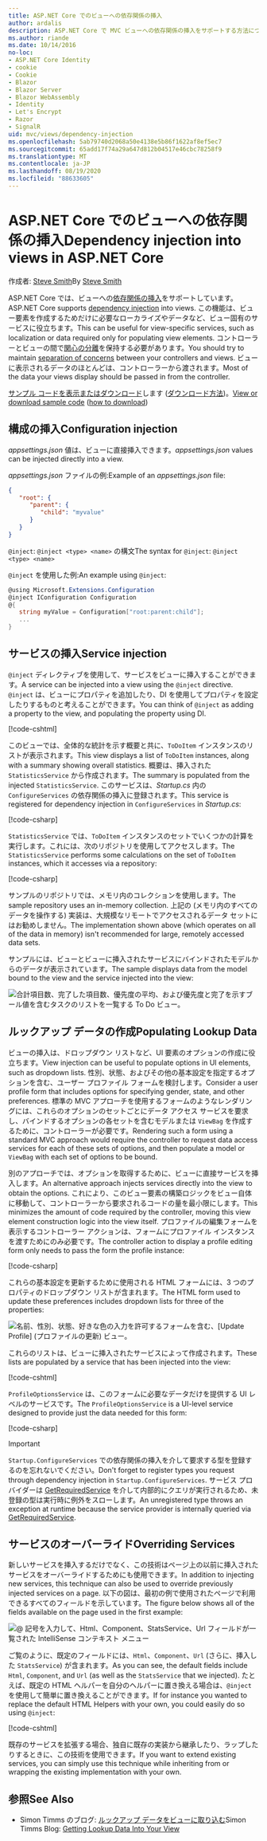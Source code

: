 ```yaml
---
title: ASP.NET Core でのビューへの依存関係の挿入
author: ardalis
description: ASP.NET Core で MVC ビューへの依存関係の挿入をサポートする方法について説明します。
ms.author: riande
ms.date: 10/14/2016
no-loc:
- ASP.NET Core Identity
- cookie
- Cookie
- Blazor
- Blazor Server
- Blazor WebAssembly
- Identity
- Let's Encrypt
- Razor
- SignalR
uid: mvc/views/dependency-injection
ms.openlocfilehash: 5ab79740d2068a50e4138e5b86f1622af8ef5ec7
ms.sourcegitcommit: 65add17f74a29a647d812b04517e46cbc78258f9
ms.translationtype: MT
ms.contentlocale: ja-JP
ms.lasthandoff: 08/19/2020
ms.locfileid: "88633605"
---
```

# <a name="dependency-injection-into-views-in-aspnet-core"></a><span data-ttu-id="c4154-103">ASP.NET Core でのビューへの依存関係の挿入</span><span class="sxs-lookup"><span data-stu-id="c4154-103">Dependency injection into views in ASP.NET Core</span></span>

<span data-ttu-id="c4154-104">作成者: [Steve Smith](https://ardalis.com/)</span><span class="sxs-lookup"><span data-stu-id="c4154-104">By [Steve Smith](https://ardalis.com/)</span></span>

<span data-ttu-id="c4154-105">ASP.NET Core では、ビューへの[依存関係の挿入](xref:fundamentals/dependency-injection)をサポートしています。</span><span class="sxs-lookup"><span data-stu-id="c4154-105">ASP.NET Core supports [dependency injection](xref:fundamentals/dependency-injection) into views.</span></span> <span data-ttu-id="c4154-106">この機能は、ビュー要素を作成するためだけに必要なローカライズやデータなど、ビュー固有のサービスに役立ちます。</span><span class="sxs-lookup"><span data-stu-id="c4154-106">This can be useful for view-specific services, such as localization or data required only for populating view elements.</span></span> <span data-ttu-id="c4154-107">コントローラーとビューの間で[関心の分離](/dotnet/standard/modern-web-apps-azure-architecture/architectural-principles#separation-of-concerns)を保持する必要があります。</span><span class="sxs-lookup"><span data-stu-id="c4154-107">You should try to maintain [separation of concerns](/dotnet/standard/modern-web-apps-azure-architecture/architectural-principles#separation-of-concerns) between your controllers and views.</span></span> <span data-ttu-id="c4154-108">ビューに表示されるデータのほとんどは、コントローラーから渡されます。</span><span class="sxs-lookup"><span data-stu-id="c4154-108">Most of the data your views display should be passed in from the controller.</span></span>

<span data-ttu-id="c4154-109">[サンプル コードを表示またはダウンロード](https://github.com/dotnet/AspNetCore.Docs/tree/master/aspnetcore/mvc/views/dependency-injection/sample)します ([ダウンロード方法](xref:index#how-to-download-a-sample))。</span><span class="sxs-lookup"><span data-stu-id="c4154-109">[View or download sample code](https://github.com/dotnet/AspNetCore.Docs/tree/master/aspnetcore/mvc/views/dependency-injection/sample) ([how to download](xref:index#how-to-download-a-sample))</span></span>

## <a name="configuration-injection"></a><span data-ttu-id="c4154-110">構成の挿入</span><span class="sxs-lookup"><span data-stu-id="c4154-110">Configuration injection</span></span>

<span data-ttu-id="c4154-111">*appsettings.json* 値は、ビューに直接挿入できます。</span><span class="sxs-lookup"><span data-stu-id="c4154-111">*appsettings.json* values can be injected directly into a view.</span></span>

<span data-ttu-id="c4154-112">*appsettings.json* ファイルの例:</span><span class="sxs-lookup"><span data-stu-id="c4154-112">Example of an *appsettings.json* file:</span></span>

```json
{
   "root": {
      "parent": {
         "child": "myvalue"
      }
   }
}
```

<span data-ttu-id="c4154-113">`@inject`: `@inject <type> <name>` の構文</span><span class="sxs-lookup"><span data-stu-id="c4154-113">The syntax for `@inject`: `@inject <type> <name>`</span></span>

<span data-ttu-id="c4154-114">`@inject` を使用した例:</span><span class="sxs-lookup"><span data-stu-id="c4154-114">An example using `@inject`:</span></span>

```csharp
@using Microsoft.Extensions.Configuration
@inject IConfiguration Configuration
@{
   string myValue = Configuration["root:parent:child"];
   ...
}
```

## <a name="service-injection"></a><span data-ttu-id="c4154-115">サービスの挿入</span><span class="sxs-lookup"><span data-stu-id="c4154-115">Service injection</span></span>

<span data-ttu-id="c4154-116">`@inject` ディレクティブを使用して、サービスをビューに挿入することができます。</span><span class="sxs-lookup"><span data-stu-id="c4154-116">A service can be injected into a view using the `@inject` directive.</span></span> <span data-ttu-id="c4154-117">`@inject` は、ビューにプロパティを追加したり、DI を使用してプロパティを設定したりするものと考えることができます。</span><span class="sxs-lookup"><span data-stu-id="c4154-117">You can think of `@inject` as adding a property to the view, and populating the property using DI.</span></span>

[!code-cshtml[](../../mvc/views/dependency-injection/sample/src/ViewInjectSample/Views/ToDo/Index.cshtml?highlight=4,5,15,16,17)]

<span data-ttu-id="c4154-118">このビューでは、全体的な統計を示す概要と共に、`ToDoItem` インスタンスのリストが表示されます。</span><span class="sxs-lookup"><span data-stu-id="c4154-118">This view displays a list of `ToDoItem` instances, along with a summary showing overall statistics.</span></span> <span data-ttu-id="c4154-119">概要は、挿入された `StatisticsService` から作成されます。</span><span class="sxs-lookup"><span data-stu-id="c4154-119">The summary is populated from the injected `StatisticsService`.</span></span> <span data-ttu-id="c4154-120">このサービスは、*Startup.cs* 内の `ConfigureServices` の依存関係の挿入に登録されます。</span><span class="sxs-lookup"><span data-stu-id="c4154-120">This service is registered for dependency injection in `ConfigureServices` in *Startup.cs*:</span></span>

[!code-csharp[](../../mvc/views/dependency-injection/sample/src/ViewInjectSample/Startup.cs?highlight=6,7&range=15-22)]

<span data-ttu-id="c4154-121">`StatisticsService` では、`ToDoItem` インスタンスのセットでいくつかの計算を実行します。これには、次のリポジトリを使用してアクセスします。</span><span class="sxs-lookup"><span data-stu-id="c4154-121">The `StatisticsService` performs some calculations on the set of `ToDoItem` instances, which it accesses via a repository:</span></span>

[!code-csharp[](../../mvc/views/dependency-injection/sample/src/ViewInjectSample/Model/Services/StatisticsService.cs?highlight=15,20,25)]

<span data-ttu-id="c4154-122">サンプルのリポジトリでは、メモリ内のコレクションを使用します。</span><span class="sxs-lookup"><span data-stu-id="c4154-122">The sample repository uses an in-memory collection.</span></span> <span data-ttu-id="c4154-123">上記の (メモリ内のすべてのデータを操作する) 実装は、大規模なリモートでアクセスされるデータ セットにはお勧めしません。</span><span class="sxs-lookup"><span data-stu-id="c4154-123">The implementation shown above (which operates on all of the data in memory) isn't recommended for large, remotely accessed data sets.</span></span>

<span data-ttu-id="c4154-124">サンプルには、ビューとビューに挿入されたサービスにバインドされたモデルからのデータが表示されています。</span><span class="sxs-lookup"><span data-stu-id="c4154-124">The sample displays data from the model bound to the view and the service injected into the view:</span></span>

![合計項目数、完了した項目数、優先度の平均、および優先度と完了を示すブール値を含むタスクのリストを一覧する To Do ビュー。](dependency-injection/_static/screenshot.png)

## <a name="populating-lookup-data"></a><span data-ttu-id="c4154-126">ルックアップ データの作成</span><span class="sxs-lookup"><span data-stu-id="c4154-126">Populating Lookup Data</span></span>

<span data-ttu-id="c4154-127">ビューの挿入は、ドロップダウン リストなど、UI 要素のオプションの作成に役立ちます。</span><span class="sxs-lookup"><span data-stu-id="c4154-127">View injection can be useful to populate options in UI elements, such as dropdown lists.</span></span> <span data-ttu-id="c4154-128">性別、状態、およびその他の基本設定を指定するオプションを含む、ユーザー プロファイル フォームを検討します。</span><span class="sxs-lookup"><span data-stu-id="c4154-128">Consider a user profile form that includes options for specifying gender, state, and other preferences.</span></span> <span data-ttu-id="c4154-129">標準の MVC アプローチを使用するフォームのようなレンダリングには、これらのオプションのセットごとにデータ アクセス サービスを要求し、バインドするオプションの各セットを含むモデルまたは `ViewBag` を作成するために、コントローラーが必要です。</span><span class="sxs-lookup"><span data-stu-id="c4154-129">Rendering such a form using a standard MVC approach would require the controller to request data access services for each of these sets of options, and then populate a model or `ViewBag` with each set of options to be bound.</span></span>

<span data-ttu-id="c4154-130">別のアプローチでは、オプションを取得するために、ビューに直接サービスを挿入します。</span><span class="sxs-lookup"><span data-stu-id="c4154-130">An alternative approach injects services directly into the view to obtain the options.</span></span> <span data-ttu-id="c4154-131">これにより、このビュー要素の構築ロジックをビュー自体に移動して、コントローラーから要求されるコードの量を最小限にします。</span><span class="sxs-lookup"><span data-stu-id="c4154-131">This minimizes the amount of code required by the controller, moving this view element construction logic into the view itself.</span></span> <span data-ttu-id="c4154-132">プロファイルの編集フォームを表示するコントローラー アクションは、フォームにプロファイル インスタンスを渡すためにのみ必要です。</span><span class="sxs-lookup"><span data-stu-id="c4154-132">The controller action to display a profile editing form only needs to pass the form the profile instance:</span></span>

[!code-csharp[](../../mvc/views/dependency-injection/sample/src/ViewInjectSample/Controllers/ProfileController.cs?highlight=9,19)]

<span data-ttu-id="c4154-133">これらの基本設定を更新するために使用される HTML フォームには、3 つのプロパティのドロップダウン リストが含まれます。</span><span class="sxs-lookup"><span data-stu-id="c4154-133">The HTML form used to update these preferences includes dropdown lists for three of the properties:</span></span>

![名前、性別、状態、好きな色の入力を許可するフォームを含む、[Update Profile] (プロファイルの更新) ビュー。](dependency-injection/_static/updateprofile.png)

<span data-ttu-id="c4154-135">これらのリストは、ビューに挿入されたサービスによって作成されます。</span><span class="sxs-lookup"><span data-stu-id="c4154-135">These lists are populated by a service that has been injected into the view:</span></span>

[!code-cshtml[](../../mvc/views/dependency-injection/sample/src/ViewInjectSample/Views/Profile/Index.cshtml?highlight=4,16,17,21,22,26,27)]

<span data-ttu-id="c4154-136">`ProfileOptionsService` は、このフォームに必要なデータだけを提供する UI レベルのサービスです。</span><span class="sxs-lookup"><span data-stu-id="c4154-136">The `ProfileOptionsService` is a UI-level service designed to provide just the data needed for this form:</span></span>

[!code-csharp[](../../mvc/views/dependency-injection/sample/src/ViewInjectSample/Model/Services/ProfileOptionsService.cs?highlight=7,13,24)]

> [!IMPORTANT]
> <span data-ttu-id="c4154-137">`Startup.ConfigureServices` での依存関係の挿入を介して要求する型を登録するのを忘れないでください。</span><span class="sxs-lookup"><span data-stu-id="c4154-137">Don't forget to register types you request through dependency injection in `Startup.ConfigureServices`.</span></span> <span data-ttu-id="c4154-138">サービス プロバイダーは [GetRequiredService](/dotnet/api/microsoft.extensions.dependencyinjection.serviceproviderserviceextensions.getrequiredservice) を介して内部的にクエリが実行されるため、未登録の型は実行時に例外をスローします。</span><span class="sxs-lookup"><span data-stu-id="c4154-138">An unregistered type throws an exception at runtime because the service provider is internally queried via [GetRequiredService](/dotnet/api/microsoft.extensions.dependencyinjection.serviceproviderserviceextensions.getrequiredservice).</span></span>

## <a name="overriding-services"></a><span data-ttu-id="c4154-139">サービスのオーバーライド</span><span class="sxs-lookup"><span data-stu-id="c4154-139">Overriding Services</span></span>

<span data-ttu-id="c4154-140">新しいサービスを挿入するだけでなく、この技術はページ上の以前に挿入されたサービスをオーバーライドするためにも使用できます。</span><span class="sxs-lookup"><span data-stu-id="c4154-140">In addition to injecting new services, this technique can also be used to override previously injected services on a page.</span></span> <span data-ttu-id="c4154-141">以下の図は、最初の例で使用されたページで利用できるすべてのフィールドを示しています。</span><span class="sxs-lookup"><span data-stu-id="c4154-141">The figure below shows all of the fields available on the page used in the first example:</span></span>

![@ 記号を入力して、Html、Component、StatsService、Url フィールドが一覧された IntelliSense コンテキスト メニュー](dependency-injection/_static/razor-fields.png)

<span data-ttu-id="c4154-143">ご覧のように、既定のフィールドには、`Html`、`Component`、`Url` (さらに、挿入した `StatsService`) が含まれます。</span><span class="sxs-lookup"><span data-stu-id="c4154-143">As you can see, the default fields include `Html`, `Component`, and `Url` (as well as the `StatsService` that we injected).</span></span> <span data-ttu-id="c4154-144">たとえば、既定の HTML ヘルパーを自分のヘルパーに置き換える場合は、`@inject` を使用して簡単に置き換えることができます。</span><span class="sxs-lookup"><span data-stu-id="c4154-144">If for instance you wanted to replace the default HTML Helpers with your own, you could easily do so using `@inject`:</span></span>

[!code-cshtml[](../../mvc/views/dependency-injection/sample/src/ViewInjectSample/Views/Helper/Index.cshtml?highlight=3,11)]

<span data-ttu-id="c4154-145">既存のサービスを拡張する場合、独自に既存の実装から継承したり、ラップしたりするときに、この技術を使用できます。</span><span class="sxs-lookup"><span data-stu-id="c4154-145">If you want to extend existing services, you can simply use this technique while inheriting from or wrapping the existing implementation with your own.</span></span>

## <a name="see-also"></a><span data-ttu-id="c4154-146">参照</span><span class="sxs-lookup"><span data-stu-id="c4154-146">See Also</span></span>

* <span data-ttu-id="c4154-147">Simon Timms のブログ: [ルックアップ データをビューに取り込む](https://blog.simontimms.com/2015/06/09/getting-lookup-data-into-you-view/)</span><span class="sxs-lookup"><span data-stu-id="c4154-147">Simon Timms Blog: [Getting Lookup Data Into Your View](https://blog.simontimms.com/2015/06/09/getting-lookup-data-into-you-view/)</span></span>
